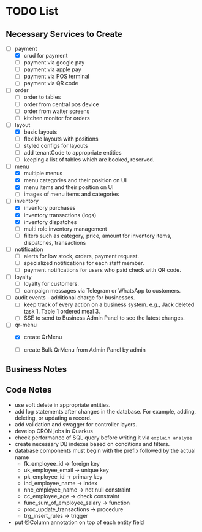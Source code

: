 # TODO List

## Necessary Services to Create

- [ ] payment
  - [x] crud for payment
  - [ ] payment via google pay
  - [ ] payment via apple pay 
  - [ ] payment via POS terminal
  - [ ] payment via QR code
- [ ] order
  - [ ] order to tables
  - [ ] order from central pos device
  - [ ] order from waiter screens
  - [ ] kitchen monitor for orders
- [ ] layout 
  - [x] basic layouts
  - [ ] flexible layouts with positions
  - [ ] styled configs for layouts
  - [ ] add tenantCode to appropriate entities
  - [ ] keeping a list of tables which are booked, reserved.
- [ ] menu
  - [x] multiple menus
  - [x] menu categories and their position on UI
  - [x] menu items and their position on UI
  - [ ] images of menu items and categories
- [ ] inventory
  - [x] inventory purchases
  - [x] inventory transactions (logs)
  - [x] inventory dispatches
  - [ ] multi role inventory management
  - [ ] filters such as category, price, amount for inventory items, dispatches, transactions
- [ ] notification
  - [ ] alerts for low stock, orders, payment request.
  - [ ] specialized notifications for each staff member.
  - [ ] payment notifications for users who paid check with QR code.
- [ ] loyalty
  - [ ] loyalty for customers.
  - [ ] campaign messages via Telegram or WhatsApp to customers.
- [ ] audit events - additional charge for businesses.
  - [ ] keep track of every action on a business system. e.g., Jack deleted task 1. Table 1 ordered meal 3.
  - [ ] SSE to send to Business Admin Panel to see the latest changes.
- [ ] qr-menu
  - [x] create QrMenu
  - [ ] create Bulk QrMenu from Admin Panel by admin 
        

## Business Notes

## Code Notes

- use soft delete in appropriate entities.
- add log statements after changes in the database. For example, adding, deleting, or updating a record.
- add validation and swagger for controller layers. 
- develop CRON jobs in Quarkus
- check performance of SQL query before writing it via `explain analyze`
- create necessary DB indexes based on conditions and filters.
- database components must begin with the prefix followed by the actual name 
  - fk_employee_id -> foreign key
  - uk_employee_email -> unique key
  - pk_employee_id -> primary key
  - ind_employee_name -> index
  - nnc_employee_name -> not null constraint
  - cc_employee_age -> check constraint
  - func_sum_of_employee_salary -> function
  - proc_update_transactions -> procedure
  - trg_insert_rules -> trigger
- put @Column annotation on top of each entity field